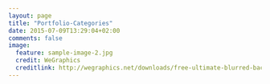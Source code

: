 ```yaml
---
layout: page
title: "Portfolio-Categories"
date: 2015-07-09T13:29:04+02:00
comments: false
image:
  feature: sample-image-2.jpg
  credit: WeGraphics
  creditlink: http://wegraphics.net/downloads/free-ultimate-blurred-background-pack/
---
```

